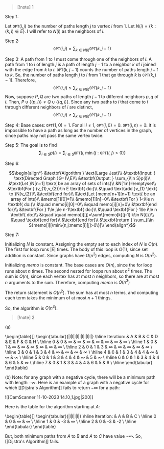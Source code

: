 >[!note] 1

Step 1:

Let $\texttt{OPT}(i,j)$ be the number of paths length $j$ to vertex $i$ from $1$. Let $N(i)=\{k:(k,i)\in E\}$. I will refer to $N(i)$ as the neighbors of $i$.

Step 2:
$$\texttt{OPT}(i,j)=\sum_{k\in N(i)}\texttt{OPT}(k,j-1)$$

Step 3:
A path from $1$ to $i$ must come through one of the neighbors of $i$. A path from $1$ to $i$ of length $j$ is a path of length $j-1$ to a neighbor $k$ of $i$ joined with the edge from $k$ to $i$. $\texttt{OPT}(k,j-1)$ counts the number of paths length $j-1$ to $k$. So, the number of paths length $j$ to $i$ from $1$ that go through $k$ is $\texttt{OPT}(k,j-1)$. Therefore, $$\texttt{OPT}(i,j)\le\sum_{k\in N(i)}\texttt{OPT}(k,j-1)$$
Now, suppose $P,Q$ are two paths of length $j-1$ to different neighbors $p,q$ of $i$. Then, $P\cup\{(p,i)\}\ne Q\cup\{(q,i)\}$. Since any two paths to $i$ that come to $i$ through different neighbors of $i$ are distinct, $$\texttt{OPT}(i,j)\ge \sum_{k\in N(i)}\texttt{OPT}(k,j-1)$$

Step 4: 
Base cases: $\texttt{OPT}(1,0)=1$. For all $i\ne 1$, $\texttt{OPT}(i,0)=0$. 
$\texttt{OPT}(i,n)=0$. It is impossible to have a path as long as the number of vertices in the graph, since paths may not pass the same vertex twice. 

Step 5: The goal is to find $$\sum_{i\in S}p(i)=\sum_{i\in S}\texttt{OPT}(i,\min\{j:\texttt{OPT}(i,j)>0\})$$


Step 6:

$$\begin{align*}
&\textbf{Algorithm } \text{Large Jest}\\
&\textbf{Input: } \text{Directed Graph }G=(V,E)\\
&\textbf{Output: } \sum_{i\in S}p(i)\\
&\text{Let }N[n+1] \text{ be an array of sets of ints}\\
&N[1:n]=\emptyset\\
&\textbf{For } (v_{1},v_{2})\in E \textbf{ do:}\\
&\quad \text{add }v_{1} \text{ to }N[v_{2}]\\
&\textbf{end for}\\
&\text{Let }memo[n+1][n+1] \text{ be an array of ints}\\
&memo[1][0]=1\\
&memo[1][n]=0\\
&\textbf{For } 1<i\le n \textbf{ do:}\\
&\quad memo[i][0]=0\\
&\quad memo[i][n]=0\\
&\textbf{end for}\\
&\textbf{For } 1\le j\le n-1\textbf{ do:}\\
&\quad \textbf{For } 1\le i\le n \textbf{ do:}\\
&\quad \quad memo[i][j]=\sum\{memo[k][j-1]:k\in N[i]\}\\
&\quad \textbf{end for}\\
&\textbf{end for}\\
&\textbf{return } \sum_{i\in S}memo[i][\min\{n,j:memo[i][j]>0\}]\\
\end{align*}$$

Step 7: 

Initializing $N$ is constant. Assigning the empty set to each index of $N$ is $O(n)$. The first for loop runs $|E|$ times. The body of this loop is $O(1)$, since set addition is constant. Since graphs have $O(n^{2})$ edges, computing $N$ is $O(n^{2})$.

Initializing $memo$ is constant. The base cases are $O(n)$, since the for loop runs about $n$ times. The second nested for loops run about $n^{2}$ times. The sum is $O(n)$, since each vertex has at most $n$ neighbors, so there are at most $n$ arguments to the sum. Therefore, computing $memo$ is $O(n^{3})$

The return statement is $O(n^{2})$. The sum has at most $n$ terms, and computing each term takes the minimum of at most $n+1$ things.

So, the algorithm is $O(n^{3})$.

>[!note] 2

(a)

\begin{table}[]
\begin{tabular}{|l|l|l|l|l|l|l|l|l|}
\hline
Iteration: & A & B        & C        & D        & E        & F        & G        & H        \\ \hline
0          & 0 & $\infty$ & $\infty$ & $\infty$ & $\infty$ & $\infty$ & $\infty$ & $\infty$ \\ \hline
1          & 0 & 1        & $\infty$ & $\infty$ & $\infty$ & $\infty$ & $\infty$ & $\infty$ \\ \hline
2          & 0 & 1        & 3        & $\infty$ & $\infty$ & $\infty$ & $\infty$ & $\infty$ \\ \hline
3          & 0 & 1        & 3        & 4        & $\infty$ & $\infty$ & $\infty$ & $\infty$ \\ \hline
4          & 0 & 1        & 3        & 4        & 4        & $\infty$ & $\infty$ & $\infty$ \\ \hline
5          & 0 & 1        & 3        & 4        & 4        & $\infty$ & 5        & $\infty$ \\ \hline
6          & 0 & 1        & 3        & 4        & 4        & 6        & 5        & $\infty$ \\ \hline
7          & 0 & 1        & 3        & 4        & 4        & 6        & 5        & 6        \\ \hline
\end{tabular}
\end{table}

(b)
Note: for any graph with a negative cycle, there will be a minimum path with length $-\infty$. Here is an example of a graph with a negative cycle for which [[Dijstra's Algorithm]] fails to return $-\infty$ for a path: 

![[CamScanner 11-10-2023 14.10_1.jpg|200]]

Here is the table for the algorithm starting at $A$:

\begin{table}[]
\begin{tabular}{|l|l|l|l|}
\hline
Iteration: & A & B        & C        \\ \hline
0          & 0 & $\infty$ & $\infty$ \\ \hline
1          & 0 & -3       & $\infty$ \\ \hline
2          & 0 & -3       & -2       \\ \hline
\end{tabular}
\end{table}

But, both minimum paths from $A$ to $B$ and $A$ to $C$ have value $-\infty$. So, [[Dijstra's Algorithm]] fails.


